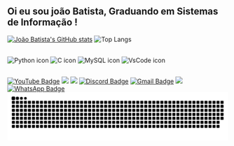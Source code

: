 ## Oi eu sou joão Batista, Graduando em Sistemas de Informação !


[![João Batista's GitHub stats](https://github-readme-stats.vercel.app/api?username=jffilho618&show_icons=true&theme=solarized-light&hide_title=true&card_width=500)](https://github.com/jffilho618)
![Top Langs](https://github-readme-stats.vercel.app/api/top-langs/?username=jffilho618&hide=language1,language2=&theme=solarized-light&card_width=300)








<div style="display: inline_block"><br>
  <img src="https://cdn.jsdelivr.net/gh/devicons/devicon@latest/icons/python/python-original.svg" alt="Python icon" height="40" width="50" />
  <img src="https://cdn.jsdelivr.net/gh/devicons/devicon@latest/icons/c/c-original.svg" alt="C icon" height="40" width="50" />
  <img src="https://cdn.jsdelivr.net/gh/devicons/devicon/icons/mysql/mysql-original.svg" alt="MySQL icon" height="40" width="50" />
  <img src="https://cdn.jsdelivr.net/gh/devicons/devicon@latest/icons/visualstudio/visualstudio-plain.svg" alt="VsCode icon" height="40" width="50"/>
          


        
</div>
  
  ##
 
<div> 
  <a href="https://www.youtube.com/@bomb4tv261" target="_blank">  <img src="https://img.shields.io/badge/YouTube-FF0000?style=for-the-badge&logo=youtube&logoColor=white" alt="YouTube Badge"></a>
  <a href="https://instagram.com/devjotaf" target="_blank"><img src="https://img.shields.io/badge/-Instagram-%23E4405F?style=for-the-badge&logo=instagram&logoColor=white" target="_blank"></a>
 	<a href="https://www.twitch.tv/bomb4tv_" target="_blank"><img src="https://img.shields.io/badge/Twitch-9146FF?style=for-the-badge&logo=twitch&logoColor=white" target="_blank"></a>
  <a href="https://discord.gg/yWdH3fGgR" target="_blank"><img src="https://img.shields.io/badge/Discord-7289DA?style=for-the-badge&logo=discord&logoColor=white" alt="Discord Badge"></a> 
  <a href="mailto:contatojffilho618@gmail.com"><img src="https://img.shields.io/badge/Gmail-000000?style=for-the-badge&logo=gmail&logoColor=white" alt="Gmail Badge"></a>
  <a href="https://www.linkedin.com/in/jo%C3%A3o-batista-59a1502b4/" target="_blank"><img src="https://img.shields.io/badge/-LinkedIn-%230077B5?style=for-the-badge&logo=linkedin&logoColor=white" target="_blank"></a>
  <a href="https://wa.me/5589988152737" target="_blank"><img src="https://img.shields.io/badge/WhatsApp-25D366?style=for-the-badge&logo=whatsapp&logoColor=white" alt="WhatsApp Badge"></a>
</div>


<picture>
  <source media="(prefers-color-scheme: dark)" srcset="https://raw.githubusercontent.com/platane/platane/output/github-contribution-grid-snake-dark.svg">
  <source media="(prefers-color-scheme: light)" srcset="https://raw.githubusercontent.com/platane/platane/output/github-contribution-grid-snake.svg">
  <img alt="github contribution grid snake animation" src="https://raw.githubusercontent.com/platane/platane/output/github-contribution-grid-snake.svg">
</picture>
